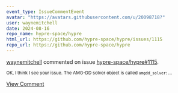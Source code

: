 ```yaml
---
event_type: IssueCommentEvent
avatar: "https://avatars.githubusercontent.com/u/20098718?"
user: waynemitchell
date: 2024-08-16
repo_name: hypre-space/hypre
html_url: https://github.com/hypre-space/hypre/issues/1115
repo_url: https://github.com/hypre-space/hypre
---
```


<a href='https://github.com/waynemitchell' target='_blank'>waynemitchell</a> commented on issue <a href='https://github.com/hypre-space/hypre/issues/1115' target='_blank'>hypre-space/hypre#1115</a>.

<small>OK, I think I see your issue. The AMG-DD solver object is called `amgdd_solver`:...</small>

<a href='https://github.com/hypre-space/hypre/issues/1115' target='_blank'>View Comment</a>